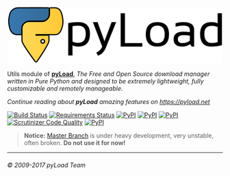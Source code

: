 <p align="center"><a href="https://pyload.net"><img src="/media/banner.png" alt="pyLoad" /></a></p>

Utils module of [**pyLoad**](https://github.com/pyload/pyload),
*The Free and Open Source download manager written in Pure Python and designed
to be extremely lightweight, fully customizable and remotely manageable*.

_Continue reading about **pyLoad** amazing features on <https://pyload.net>_


[![Build Status](https://travis-ci.org/pyload/utils.svg?branch=master)](https://travis-ci.org/pyload/utils)
[![Requirements Status](https://requires.io/github/pyload/utils/requirements.svg?branch=master)](https://requires.io/github/pyload/utils/requirements/?branch=master)
[![PyPI](https://img.shields.io/pypi/status/pyload.utils2.svg)](https://pypi.python.org/pypi/pyload.utils2)
[![PyPI](https://img.shields.io/pypi/pyversions/pyload.utils2.svg)](https://pypi.python.org/pypi/pyload.utils2)
[![PyPI](https://img.shields.io/pypi/v/pyload.utils2.svg)](https://pypi.python.org/pypi/pyload.utils2)
[![Scrutinizer Code Quality](https://scrutinizer-ci.com/g/pyload/utils/badges/quality-score.png?b=master)](https://scrutinizer-ci.com/g/pyload/utils/?branch=master)
[![PyPI](https://img.shields.io/pypi/l/pyload.utils2.svg)](https://pypi.python.org/pypi/pyload.utils2)


> **Notice:**
> [Master Branch](https://github.com/pyload/utils/tree/master) is under
> heavy development, very unstable, often broken. **Do not use it for now!**


------------------------------
###### © 2009-2017 pyLoad Team
